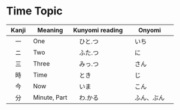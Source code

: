 # Time Topic

| Kanji | Meaning | Kunyomi reading | Onyomi |
|---|---|---|---|
|　一　| One |　ひと.つ　|　いち　|
|　ニ　| Two|　ふた.つ　|　に　|
|　三　| Three |　みっ.つ　|　さん　|
|　時　| Time |　とき　|　じ　|
|　今　| Now |　いま　|　こん　|
|　分　| Minute, Part |　わ.かる|　ふん、ぶん　|